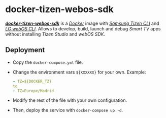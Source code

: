 # docker-tizen-webos-sdk

[**_docker-tizen-webos-sdk_**](https://github.com/vitalets/docker-tizen-webos-sdk) is a [_Docker_](https://www.docker.com/) image with [_Samsung Tizen CLI_](https://developer.samsung.com/smarttv/develop/getting-started/using-sdk/command-line-interface.html) and [_LG webOS CLI_](http://webostv.developer.lge.com/sdk/tools/using-webos-tv-cli/). Allows to develop, build, launch and debug _Smart TV_ apps without installing _Tizen Studio_ and _webOS SDK_.

## Deployment

- Copy the `docker-compose.yml` file.

- Change the environment vars `${XXXXXX}` for your own. Example:

  ```yaml
  - TZ=${DOCKER_TZ}
  to
  - TZ=Europe/Madrid
  ```

- Modify the rest of the file with your own configuration.

- Then, deploy the service with `docker-compose up -d`.
